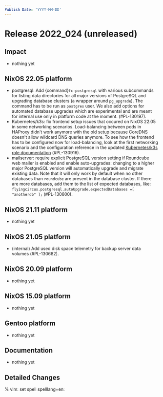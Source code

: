 ```yaml
---
Publish Date: 'YYYY-MM-DD'
---
```


# Release 2022_024 (unreleased)

## Impact

- nothing yet

## NixOS 22.05 platform

- postgresql: Add {command}`fc-postgresql` with various subcommands for
  listing data directories for all major versions of PostgreSQL and upgrading
  database clusters (a wrapper around `pg_upgrade`). The command has to be
  run as `postgres` user. We also add options for automated database upgrades
  which are experimental and are meant for internal use only in platform code
  at the moment. (#PL-130197).
- Kubernetes/k3s: fix frontend setup issues that occured on NixOS 22.05 in
  some networking scenarios. Load-balancing between pods in HAProxy didn't
  work anymore with the old setup because CoreDNS doesn't allow wildcard DNS
  queries anymore. To see how the frontend has to be configured now for
  load-balancing, look at the first networking scenario and the configuration
  reference in the updated
  [Kubernetes/k3s role documentation](https://doc.flyingcircus.io/roles/fc-22.05-staging/kubernetes.html)
  (#PL-130916).
- mailserver: require explicit PostgreSQL version setting if Roundcube web
  mailer is enabled and enable auto-upgrades: changing to a higher major
  PostgreSQL version will automatically upgrade and migrate existing data.
  Note that it will only work by default when no other databases than
  `roundcube` are present in the database cluster. If there are more
  databases, add them to the list of expected databases, like:
  `flyingcircus.postgresql.autoUpgrade.expectedDatabases =[ "anotherdb" ];`
  (#PL-130600).

## NixOS 21.11 platform

- nothing yet

## NixOS 21.05 platform

- (internal) Add used disk space telemetry for backup server data volumes (#PL-130682).

## NixOS 20.09 platform

- nothing yet

## NixOS 15.09 platform

- nothing yet

## Gentoo platform

- nothing yet

## Documentation

- nothing yet

## Detailed Changes

% vim: set spell spelllang=en:
